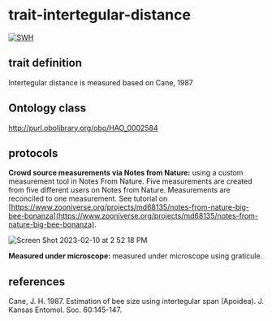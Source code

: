 # trait-intertegular-distance

[![SWH](https://archive.softwareheritage.org/badge/origin/https://github.com/Big-Bee-Network/trait-intertegular-distance/)](https://archive.softwareheritage.org/browse/origin/?origin_url=https://github.com/Big-Bee-Network/trait-intertegular-distance)

## trait definition
Intertegular distance is measured based on Cane, 1987

## Ontology class
http://purl.obolibrary.org/obo/HAO_0002584

## protocols
**Crowd source measurements via Notes from Nature:** using a custom measurement tool in Notes From Nature. Five measurements are created from five different users on Notes from Nature. Measurements are reconciled to one measurement. See tutorial on [https://www.zooniverse.org/projects/md68135/notes-from-nature-big-bee-bonanza](https://www.zooniverse.org/projects/md68135/notes-from-nature-big-bee-bonanza).

![Screen Shot 2023-02-10 at 2 52 18 PM](https://user-images.githubusercontent.com/1044474/218216829-b9e2ca08-a6f9-456a-b1f6-6430abd22f88.png)

**Measured under microscope:** measured under microscope using graticule.


## references
Cane, J. H. 1987. Estimation of bee size using intertegular span (Apoidea). J. Kansas Entomol. Soc. 60:145-147.
